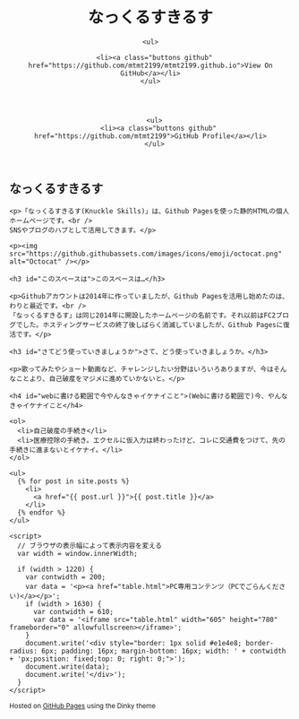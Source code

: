 <body>
<div class="wrapper">
  <header>
    <h1 class="header">なっくるすきるす</h1>
    <p class="header"></p>

    <ul>
      
      <li><a class="buttons github" href="https://github.com/mtmt2199/mtmt2199.github.io">View On GitHub</a></li>
    </ul>

    

    
      <ul>
        <li><a class="buttons github" href="https://github.com/mtmt2199">GitHub Profile</a></li>
      </ul>
    
  </header>

  <section>
    <h2 id="なっくるすきるす">なっくるすきるす</h2>

    <p>「なっくるすきるす(Knuckle Skills)」は、Github Pagesを使った静的HTMLの個人ホームページです。<br />
    SNSやブログのハブとして活用してきます。</p>

    <p><img src="https://github.githubassets.com/images/icons/emoji/octocat.png" alt="Octocat" /></p>

    <h3 id="このスペースは">このスペースは…</h3>

    <p>Githubアカウントは2014年に作っていましたが、Github Pagesを活用し始めたのは、わりと最近です。<br />
    「なっくるすきるす」は同じ2014年に開設したホームページの名前です。それ以前はFC2ブログでした。ホスティングサービスの終了後しばらく消滅していましたが、Github Pagesに復活です。</p>

    <h3 id="さてどう使っていきましょうか">さて、どう使っていきましょうか。</h3>

    <p>歌ってみたやショート動画など、チャレンジしたい分野はいろいろありますが、今はそんなことより、自己破産をマジメに進めていかないと。</p>

    <h4 id="webに書ける範囲で今やんなきゃイケナイこと">(Webに書ける範囲で)今、やんなきゃイケナイこと</h4>

    <ol>
      <li>自己破産の手続き</li>
      <li>医療控除の手続き。エクセルに仮入力は終わったけど、コレに交通費をつけて、先の手続きに進まないとイケナイ。</li>
    </ol>

    <ul>
      {% for post in site.posts %}
        <li>
          <a href="{{ post.url }}">{{ post.title }}</a>
        </li>
      {% endfor %}
    </ul>

    <script>
      // ブラウザの表示幅によって表示内容を変える
      var width = window.innerWidth;

      if (width > 1220) {
        var contwidth = 200;
        var data = '<p><a href="table.html">PC専用コンテンツ（PCでごらんください)</a></p>';
        if (width > 1630) {
          var contwidth = 610;
          var data = '<iframe src="table.html" width="605" height="780" frameborder="0" allowfullscreen></iframe>';
        }
        document.write('<div style="border: 1px solid #e1e4e8; border-radius: 6px; padding: 16px; margin-bottom: 16px; width: ' + contwidth + 'px;position: fixed;top: 0; right: 0;">');
        document.write(data);
        document.write('</div>');
      }
    </script>
  
  
  </section>



<footer>
  <p><small>Hosted on <a href="https://pages.github.com">GitHub Pages</a> using the Dinky theme</small></p>
</footer>
</div>
<!--[if !IE]><script>fixScale(document);</script><![endif]-->

</body></html>
